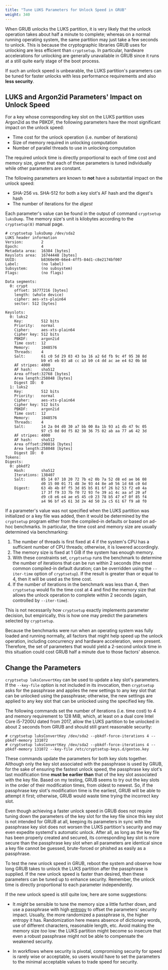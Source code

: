```yaml
---
title: "Tune LUKS Parameters for Unlock Speed in GRUB"
weight: 340
---
```


When GRUB unlocks the LUKS partition, it is very likely that the unlock
operation takes about half a minute to complete; whereas on a normal running
operating system, the same partition may just take a few seconds to unlock.
This is because the cryptographic libraries GRUB uses for unlocking are less
efficient than `cryptsetup`.  In particular, hardware accelerations for
unlocking are generally unavailable in GRUB since it runs at a still quite
early stage of the boot process.

If such an unlock speed is unbearable, the LUKS partition's parameters can be
tuned for faster unlocks with less performance requirements and also **less
security**.

## LUKS and Argon2id Parameters' Impact on Unlock Speed

For a key whose corresponding key slot on the LUKS partition uses Argon2id as
the PBKDF, the following parameters have the most significant impact on the
unlock speed:
- Time cost for the unlock operation (i.e. number of iterations)
- Size of memory required in unlocking computation
- Number of parallel threads to use in unlocking computation

The required unlock time is directly proportional to each of time cost and
memory size, given that each of these parameters is tuned individually while
other parameters are constant.

The following parameters are known to **not** have a substantial impact on the
unlock speed:
- SHA-256 vs. SHA-512 for both a key slot's AF hash and the digest's hash
- The number of iterations for the *digest*

Each parameter's value can be found in the output of command `cryptsetup
luksDump`.  The memory size's unit is kilobytes according to the
`cryptsetup(8)` manual page.

```console {hl_lines=["26-28","32","42-44","48","55-56"]}
# cryptsetup luksDump /dev/sda2
LUKS header information
Version:       	2
Epoch:         	4
Metadata area: 	16384 [bytes]
Keyslots area: 	16744448 [bytes]
UUID:          	b8360e90-66e4-4ff5-84d1-c8e2174bf007
Label:         	(no label)
Subsystem:     	(no subsystem)
Flags:       	(no flags)

Data segments:
  0: crypt
	offset: 16777216 [bytes]
	length: (whole device)
	cipher: aes-xts-plain64
	sector: 512 [bytes]

Keyslots:
  0: luks2
	Key:        512 bits
	Priority:   normal
	Cipher:     aes-xts-plain64
	Cipher key: 512 bits
	PBKDF:      argon2id
	Time cost:  12
	Memory:     1048576
	Threads:    4
	Salt:       61 c0 5d 29 03 43 ba 16 a2 6d fb 9c 4f 95 38 8d
	            b9 e5 eb 03 a8 cc a3 b9 c4 dd ac ae e4 62 0b b8
	AF stripes: 4000
	AF hash:    sha512
	Area offset:32768 [bytes]
	Area length:258048 [bytes]
	Digest ID:  0
  1: luks2
	Key:        512 bits
	Priority:   normal
	Cipher:     aes-xts-plain64
	Cipher key: 512 bits
	PBKDF:      argon2id
	Time cost:  12
	Memory:     1048576
	Threads:    4
	Salt:       14 2a 04 d0 30 a7 bb 00 8a 1b 93 a1 db 47 9c 05
	            97 c5 0d 0d f5 82 30 36 75 02 ab aa 77 a6 42 3d
	AF stripes: 4000
	AF hash:    sha512
	Area offset:290816 [bytes]
	Area length:258048 [bytes]
	Digest ID:  0
Tokens:
Digests:
  0: pbkdf2
	Hash:       sha512
	Iterations: 138407
	Salt:       85 14 07 10 20 72 7b e2 0b 7a 52 d8 ed ae b6 08
	            d0 15 00 01 71 d8 3e 93 44 8e a0 56 1d 68 c0 6d
	Digest:     63 4b 4b 8f f5 3d 85 b5 81 6f 26 b2 53 f2 e0 4a
	            17 3f f9 33 7b f0 72 93 fe 39 a1 4c aa af 20 af
	            d9 c8 e6 e4 ae e5 45 c0 23 78 b5 47 e7 0f 85 f4
	            a4 96 bf e5 61 3d 2e 4d 50 2a c5 61 67 f9 a8 f0
```

If a parameter's value was not specified when the LUKS partition was
initialized or a key file was added, then it would be determined by the
`cryptsetup` program either from the compiled-in defaults or based on ad-hoc
benchmarks.  In particular, the time cost and memory size are usually
determined via benchmarking:

1. The number of threads is first fixed at 4 if the system's CPU has a
   sufficient number of CPU threads; otherwise, it is lowered accordingly.
2. The memory size is fixed at 1 GiB if the system has enough memory.
3. With these constraints set, `cryptsetup` runs the benchmark to determine the
   number of iterations that can be run within 2 seconds (the most common
   compiled-in default duration; can be overridden using the `--iter-time`
   option of `cryptsetup`).  If the result is greater than or equal to 4, then
   it will be used as the time cost.
4. If the number of iterations in the benchmark was less than 4, then
   `cryptsetup` would fix the time cost at 4 and find the memory size that
   allows the unlock operation to complete within 2 seconds (again, controlled
   by `--iter-time`).

This is not necessarily how `cryptsetup` exactly implements parameter decision,
but empirically, this is how one may predict the parameters selected by
`cryptsetup`.

Because the benchmarks were run when an operating system was fully loaded and
running normally, all factors that might help speed up the unlock operation,
including concurrency and hardware acceleration, were present.  Therefore, the
set of parameters that would yield a 2-second unlock time in this situation
could cost GRUB half a minute due to those factors' absence.

## Change the Parameters

`cryptsetup luksConvertKey` can be used to update a key slot's parameters.  If
the `--key-file` option is not included in its invocation, then `cryptsetup`
asks for the passphrase and applies the new settings to any key slot that can
be unlocked using the passphrase; otherwise, the new settings are applied to
any key slot that can be unlocked using the specified key file.

The following commands set the number of iterations (i.e. time cost) to 4 and
memory requirement to 128 MiB, which, at least on a dual core Intel Core
i5-7200U dated from 2017, allow the LUKS partition to be unlocked in about 2
seconds from GRUB and should still grant reasonable security:

```console
# cryptsetup luksConvertKey /dev/sda2 --pbkdf-force-iterations 4 --pbkdf-memory 131072
# cryptsetup luksConvertKey /dev/sda2 --pbkdf-force-iterations 4 --pbkdf-memory 131072 --key-file /etc/cryptsetup-keys.d/gentoo.key
```

These commands update the parameters for both key slots together.  Although
only the key slot associated with the passphrase is used by GRUB, for the sake
of ensuring the fastest unlock speed, the passphrase key slot's last
modification time **must be earlier than** that of the key slot associated with
the key file.  Based on my testing, GRUB seems to try out the key slots in the
order of their modification times, from oldest to newest.  So, if the
passphrase key slot's modification time is the earliest, GRUB will be able to
attempt it first; otherwise, GRUB would waste time trying the incorrect key
slot.

Even though achieving a faster unlock speed in GRUB does not require tuning
down the parameters of the key slot for the key file since this key slot is not
intended for GRUB at all, keeping its parameters in sync with the passphrase
key slot does not worsen the LUKS partition's security and may even expedite
systemd's automatic unlock.  After all, as long as the key file has been
properly created and secured, its corresponding key slot is more secure than
the passphrase key slot when all parameters are identical since a key file
cannot be guessed, brute-forced or phished as easily as a passphrase.

To test the new unlock speed in GRUB, reboot the system and observe how long
GRUB takes to unlock the LUKS partition after the passphrase is supplied.  If
the new unlock speed is faster than desired, then these parameters can be tuned
up to enhance security.  Remember, the unlock time is directly proportional to
each parameter independently.

If the new unlock speed is still quite low, here are some suggestions:

- It *might* be sensible to tune the memory size a little further down, and use
  a passphrase with high [entropy][wikipedia-entropy-info-theory] to offset the
  parameters' security impact.  Usually, the more randomized a passphrase is,
  the higher entropy it has.  Randomization here means absence of dictionary
  words, use of different characters, reasonable length, etc.  Avoid making the
  memory size *too* low: the LUKS partition might become so insecure that even
  a robust passphrase might not be able to compensate the weakened security.

- In workflows where security is pivotal, compromising security for speed is
  rarely wise or acceptable, so users would have to set the parameters to the
  minimal acceptable values to trade speed for security.

[wikipedia-entropy-info-theory]: https://en.wikipedia.org/wiki/Entropy_(information_theory)
